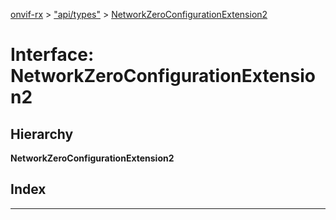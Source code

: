 [onvif-rx](../README.md) > ["api/types"](../modules/_api_types_.md) > [NetworkZeroConfigurationExtension2](../interfaces/_api_types_.networkzeroconfigurationextension2.md)

# Interface: NetworkZeroConfigurationExtension2

## Hierarchy

**NetworkZeroConfigurationExtension2**

## Index

---

